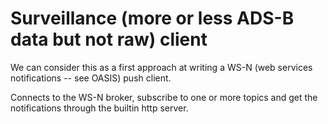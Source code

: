 # Surveillance (more or less ADS-B data but not raw) client

We can consider this as a first approach at writing a WS-N (web services notifications -- see OASIS) push client.

Connects to the WS-N broker, subscribe to one or more topics and get the
notifications through the builtin http server.


